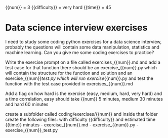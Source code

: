 {{num}} = 3
{{difficulty}} = very hard
{{time}} = 45

# Data science interview exercises

I need to study some coding python exercises for a data science interview, probably the questions will contain some data manipulation, statistics and machine learning. Can you give me some coding exercises to practice?

Write the exercise prompt on a file called exercises_{{num}}.md and add a test case for that function there should be an exercise_{{num}}.py which will contain the structure for the function and solution and an exercise_{{num}}_test.py which will run exercise_{{num}}.py and test the function with the test case provided in exercises_{{num}}.md 

Add a flag on how hard is the exercise (easy, medium, hard, very hard) and a time correlation, easy should take {{num}}
5 minutes, medium 30 minutes and hard 60 minutes

create a subfolder called coding/exercises/{{num}} and inside that folder create the following files:
with difficulty {{difficulty}} and estimated time {{time}} minutes
    - exercise_{{num}}.md
    - exercise_{{num}}.py
    - exercise_{{num}}_test.py
    